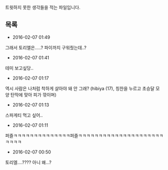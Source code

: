 트윗하지 못한 생각들을 적는 파일입니다.

목록
----

* 2016-02-07 01:49

 그래서 토리엘은.....? 파이까지 구워줬는데..?

* 2016-02-07 01:41

 테미 보고싶당..

* 2016-02-07 01:17

 역시 사람은 나처럼 착하게 살아야 돼 안 그래? (hibiya (17), 칭찬을 누르고 초승달 모양 탄막에 맞아 피가 깎이며)

* 2016-02-07 01:13

 스파게티 먹고 싶어..

* 2016-02-07 01:11

 퍼즐ㅋㅋㅋㅋㅋㅋㅋㅋㅋㅋㅋㅋㅋㅋ퍼즐ㅋㅋㅋㅋㅋㅋㅋㅋㅋㅋㅋㅋㅋㅋㅋㅋㅋㅋㅋㅋㅋㅋㅋㅋㅋ

* 2016-02-07 00:50

 토리엘....???? 아니 왜...?